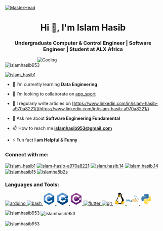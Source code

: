 [![MasterHead](https://miro.medium.com/v2/resize:fit:679/1*ebmDMPXU9xqgwqdob0XbKQ.gif)](https://rishavchanda.io)
<h1 align="center">Hi 👋, I'm Islam Hasib</h1>
<h3 align="center">Undergraduate Computer & Control Engineer | Software Engineer | Student at ALX Africa</h3>
<img align="right" alt="Coding" width="400" src="https://cdn.dribbble.com/users/730703/screenshots/6581243/avento.gif">

<p align="left"> <img src="https://komarev.com/ghpvc/?username=islamhasib953&label=Profile%20views&color=0e75b6&style=flat" alt="islamhasib953" /> </p>

<p align="left"> <a href="https://twitter.com/islam_hasib1" target="blank"><img src="https://img.shields.io/twitter/follow/islam_hasib1?logo=twitter&style=for-the-badge" alt="islam_hasib1" /></a> </p>

- 🌱 I’m currently learning **Data Engineering**

- 👯 I’m looking to collaborate on [app_sport](https://github.com/islamhasib953/app_sport)

- 📝 I regularly write articles on [https://www.linkedin.com/in/islam-hasib-a970a8221/](https://www.linkedin.com/in/islam-hasib-a970a8221/)

- 💬 Ask me about **Software Engineering Fundamental**

- 📫 How to reach me **islamhasib953@gmail.com**

- ⚡ Fun fact **I am Helpful & Funny**

<h3 align="left">Connect with me:</h3>
<p align="left">
<a href="https://twitter.com/islam_hasib1" target="blank"><img align="center" src="https://raw.githubusercontent.com/rahuldkjain/github-profile-readme-generator/master/src/images/icons/Social/twitter.svg" alt="islam_hasib1" height="30" width="40" /></a>
<a href="https://linkedin.com/in/islam-hasib-a970a8221" target="blank"><img align="center" src="https://raw.githubusercontent.com/rahuldkjain/github-profile-readme-generator/master/src/images/icons/Social/linked-in-alt.svg" alt="islam-hasib-a970a8221" height="30" width="40" /></a>
<a href="https://fb.com/islam.hasib.14" target="blank"><img align="center" src="https://raw.githubusercontent.com/rahuldkjain/github-profile-readme-generator/master/src/images/icons/Social/facebook.svg" alt="islam.hasib.14" height="30" width="40" /></a>
<a href="https://instagram.com/islam.hasib.14" target="blank"><img align="center" src="https://raw.githubusercontent.com/rahuldkjain/github-profile-readme-generator/master/src/images/icons/Social/instagram.svg" alt="islam.hasib.14" height="30" width="40" /></a>
<a href="https://codeforces.com/profile/islamhasib15" target="blank"><img align="center" src="https://raw.githubusercontent.com/rahuldkjain/github-profile-readme-generator/master/src/images/icons/Social/codeforces.svg" alt="islamhasib15" height="30" width="40" /></a>
<a href="https://auth.geeksforgeeks.org/user/islamha5b2s" target="blank"><img align="center" src="https://raw.githubusercontent.com/rahuldkjain/github-profile-readme-generator/master/src/images/icons/Social/geeks-for-geeks.svg" alt="islamha5b2s" height="30" width="40" /></a>
</p>

<h3 align="left">Languages and Tools:</h3>
<p align="left"> <a href="https://www.arduino.cc/" target="_blank" rel="noreferrer"> <img src="https://cdn.worldvectorlogo.com/logos/arduino-1.svg" alt="arduino" width="40" height="40"/> </a> <a href="https://www.gnu.org/software/bash/" target="_blank" rel="noreferrer"> <img src="https://www.vectorlogo.zone/logos/gnu_bash/gnu_bash-icon.svg" alt="bash" width="40" height="40"/> </a> <a href="https://www.cprogramming.com/" target="_blank" rel="noreferrer"> <img src="https://raw.githubusercontent.com/devicons/devicon/master/icons/c/c-original.svg" alt="c" width="40" height="40"/> </a> <a href="https://www.w3schools.com/cpp/" target="_blank" rel="noreferrer"> <img src="https://raw.githubusercontent.com/devicons/devicon/master/icons/cplusplus/cplusplus-original.svg" alt="cplusplus" width="40" height="40"/> </a> <a href="https://www.w3schools.com/cs/" target="_blank" rel="noreferrer"> <img src="https://raw.githubusercontent.com/devicons/devicon/master/icons/csharp/csharp-original.svg" alt="csharp" width="40" height="40"/> </a> <a href="https://flutter.dev" target="_blank" rel="noreferrer"> <img src="https://www.vectorlogo.zone/logos/flutterio/flutterio-icon.svg" alt="flutter" width="40" height="40"/> </a> <a href="https://git-scm.com/" target="_blank" rel="noreferrer"> <img src="https://www.vectorlogo.zone/logos/git-scm/git-scm-icon.svg" alt="git" width="40" height="40"/> </a> <a href="https://www.linux.org/" target="_blank" rel="noreferrer"> <img src="https://raw.githubusercontent.com/devicons/devicon/master/icons/linux/linux-original.svg" alt="linux" width="40" height="40"/> </a> <a href="https://www.mysql.com/" target="_blank" rel="noreferrer"> <img src="https://raw.githubusercontent.com/devicons/devicon/master/icons/mysql/mysql-original-wordmark.svg" alt="mysql" width="40" height="40"/> </a> <a href="https://www.python.org" target="_blank" rel="noreferrer"> <img src="https://raw.githubusercontent.com/devicons/devicon/master/icons/python/python-original.svg" alt="python" width="40" height="40"/> </a> </p>

<p><img align="left" src="https://github-readme-stats.vercel.app/api/top-langs?username=islamhasib953&show_icons=true&locale=en&layout=compact" alt="islamhasib953" /></p>

<p>&nbsp;<img align="center" src="https://github-readme-stats.vercel.app/api?username=islamhasib953&show_icons=true&locale=en" alt="islamhasib953" /></p>

<p><img align="center" src="https://github-readme-streak-stats.herokuapp.com/?user=islamhasib953&" alt="islamhasib953" /></p>
